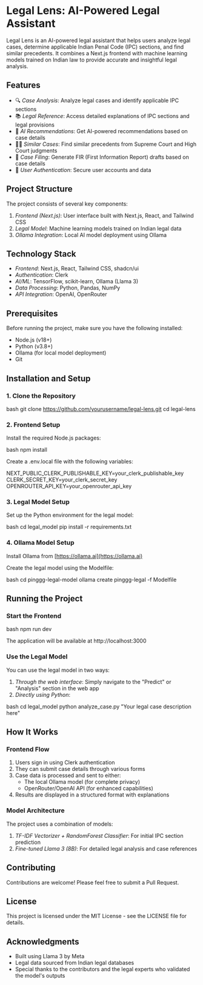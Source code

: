 # Legal Lens: AI-Powered Legal Assistant

Legal Lens is an AI-powered legal assistant that helps users analyze legal cases, determine applicable Indian Penal Code (IPC) sections, and find similar precedents. It combines a Next.js frontend with machine learning models trained on Indian law to provide accurate and insightful legal analysis.


## Features

- 🔍 *Case Analysis*: Analyze legal cases and identify applicable IPC sections
- 📚 *Legal Reference*: Access detailed explanations of IPC sections and legal provisions
- 🧠 *AI Recommendations*: Get AI-powered recommendations based on case details
- 👨‍⚖ *Similar Cases*: Find similar precedents from Supreme Court and High Court judgments
- 📝 *Case Filing*: Generate FIR (First Information Report) drafts based on case details
- 🔐 *User Authentication*: Secure user accounts and data

## Project Structure

The project consists of several key components:

1. *Frontend (Next.js)*: User interface built with Next.js, React, and Tailwind CSS
2. *Legal Model*: Machine learning models trained on Indian legal data
3. *Ollama Integration*: Local AI model deployment using Ollama

## Technology Stack

- *Frontend*: Next.js, React, Tailwind CSS, shadcn/ui
- *Authentication*: Clerk
- *AI/ML*: TensorFlow, scikit-learn, Ollama (Llama 3)
- *Data Processing*: Python, Pandas, NumPy
- *API Integration*: OpenAI, OpenRouter

## Prerequisites

Before running the project, make sure you have the following installed:

- Node.js (v18+)
- Python (v3.8+)
- Ollama (for local model deployment)
- Git

## Installation and Setup

### 1. Clone the Repository

bash
git clone https://github.com/yourusername/legal-lens.git
cd legal-lens


### 2. Frontend Setup

Install the required Node.js packages:

bash
npm install


Create a .env.local file with the following variables:


NEXT_PUBLIC_CLERK_PUBLISHABLE_KEY=your_clerk_publishable_key
CLERK_SECRET_KEY=your_clerk_secret_key
OPENROUTER_API_KEY=your_openrouter_api_key


### 3. Legal Model Setup

Set up the Python environment for the legal model:

bash
cd legal_model
pip install -r requirements.txt


### 4. Ollama Model Setup

Install Ollama from [https://ollama.ai](https://ollama.ai)

Create the legal model using the Modelfile:

bash
cd pinggg-legal-model
ollama create pinggg-legal -f Modelfile


## Running the Project

### Start the Frontend

bash
npm run dev


The application will be available at http://localhost:3000

### Use the Legal Model

You can use the legal model in two ways:

1. *Through the web interface*: Simply navigate to the "Predict" or "Analysis" section in the web app
2. *Directly using Python*:

bash
cd legal_model
python analyze_case.py "Your legal case description here"


## How It Works

### Frontend Flow

1. Users sign in using Clerk authentication
2. They can submit case details through various forms
3. Case data is processed and sent to either:
   - The local Ollama model (for complete privacy)
   - OpenRouter/OpenAI API (for enhanced capabilities)
4. Results are displayed in a structured format with explanations

### Model Architecture

The project uses a combination of models:

1. *TF-IDF Vectorizer + RandomForest Classifier*: For initial IPC section prediction
2. *Fine-tuned Llama 3 (8B)*: For detailed legal analysis and case references

## Contributing

Contributions are welcome! Please feel free to submit a Pull Request.

## License

This project is licensed under the MIT License - see the LICENSE file for details.

## Acknowledgments

- Built using Llama 3 by Meta
- Legal data sourced from Indian legal databases
- Special thanks to the contributors and the legal experts who validated the model's outputs


